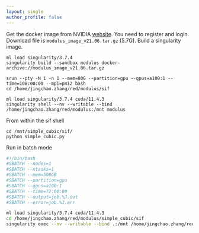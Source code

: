 ```yaml
---
layout: single
author_profile: false
---
```



Get the docker image from NVIDIA [website](https://docs.nvidia.com/deeplearning/modulus/index.html). You need to register and login.
Download file is `modulus_image_v21.06.tar.gz` (5.7G).
Build a singularity image.
```
ml load singularity/3.7.4 
singularity build --sandbox modulus docker-archive://modulus_image_v21.06.tar.gz
```

```
srun --pty -N 1 -n 1 --mem=80G --partition=gpu --gpus=a100:1 --time=108:00:00 --mpi=pmi2 bash
cd /home/jingchao.zhang/red/modulus/sif

ml load singularity/3.7.4 cuda/11.4.3
singularity shell --nv --writable --bind /home/jingchao.zhang/red/modulus:/mnt modulus
```

From within the sif shell
```
cd /mnt/simple_cubic/sif/
python simple_cubic.py
```

Run in batch mode
```bash
#!/bin/bash
#SBATCH --nodes=1
#SBATCH --ntasks=1
#SBATCH --mem=500GB
#SBATCH --partition=gpu
#SBATCH --gpus=a100:1
#SBATCH --time=72:00:00
#SBATCH --output=job.%J.out
#SBATCH --error=job.%J.err

ml load singularity/3.7.4 cuda/11.4.3
cd /home/jingchao.zhang/red/modulus/simple_cubic/sif
singularity exec --nv --writable --bind .:/mnt /home/jingchao.zhang/red/modulus/sif/modulus python -u /mnt/simple_cubic.py
```
